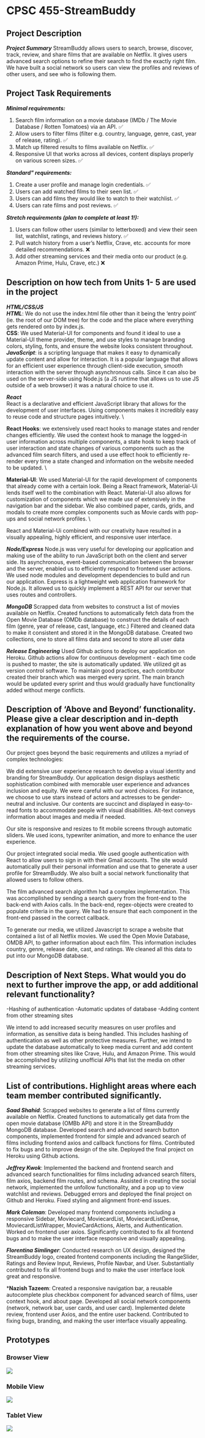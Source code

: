 # CPSC 455-StreamBuddy

## Project Description

***Project Summary***
StreamBuddy allows users to search, browse, discover, track, review, and share films that are available on Netflix. It gives users advanced search options to refine their search to find the exactly right film. We have built a social network so users can view the profiles and reviews of other users, and see who is following them.

## Project Task Requirements
***Minimal requirements:***  
1. Search film information on a movie database (IMDb / The Movie Database / Rotten Tomatoes) via an API.  ✅
2. Allow users to filter films  (filter e.g. country, language, genre, cast, year of release, rating).  ✅
3. Match up filtered results to films available on Netflix.  ✅
4. Responsive UI that works across all devices, content displays properly on various screen sizes.  ✅
  
***Standard" requirements:***  
1. Create a user profile and manage login credentials.  ✅
2. Users can add watched films to their seen list. ✅
3. Users can add films they would like to watch to their watchlist. ✅
4. Users can rate films and post reviews. ✅

***Stretch requirements (plan to complete at least 1!):***  
1. Users can follow other users (similar to letterboxed) and view their seen list, watchlist, ratings, and reviews history. ✅
2. Pull watch history from a user’s Netflix, Crave, etc. accounts for more detailed recommendations. ❌
3. Add other streaming services and their media onto our product (e.g. Amazon Prime, Hulu, Crave, etc.)  ❌


## Description on how tech from Units 1- 5 are used in the project
***HTML/CSS/JS*** \
***HTML***: We do not use the index.html file other than it being the ‘entry point’ (ie. the root of our DOM tree) for the code and the place where everything gets rendered onto by index.js.\
**CSS**: We used Material-UI for components and found it ideal to use a Material-UI theme provider, theme, and use styles to manage branding colors, styling, fonts, and ensure the website looks consistent throughout. \
***JavaScript***: is a scripting language that makes it easy to dynamically update content and allow for interaction. It is a popular language that allows for an efficient user experience through client-side execution, smooth interaction with the server through asynchronous calls. Since it can also be used on the server-side using Node.js (a JS runtime that allows us to use JS outside of a web browser) it was a natural choice to use it. 

***React*** \
React is a declarative and efficient JavaScript library that allows for the development of user interfaces. Using components makes it incredibly easy to reuse code and structure pages intuitively. \

**React Hooks**: we extensively used react hooks to manage states and render changes efficiently. We used the context hook to manage the logged-in user information across multiple components, a state hook to keep track of user interaction and state changes of various components such as the advanced film search filters, and used a use effect hook to efficiently re-render every time a state changed and information on the website needed to be updated. \

**Material-UI**: We used Material-UI for the rapid development of components that already come with a certain look. Being a React framework, Material-Ui lends itself well to the combination with React. Material-UI also allows for customization of components which we made use of extensively in the navigation bar and the sidebar. We also combined paper, cards, grids, and modals to create more complex components such as Movie cards with pop-ups and social network profiles. \

React and Material-Ui combined with our creativity have resulted in a visually appealing, highly efficient, and responsive user interface.

***Node/Express***
Node.js was very useful for developing our application and making use of the ability to run JavaScript both on the client and server side. Its asynchronous, event-based communication between the browser and the server, enabled us to efficiently respond to frontend user actions. We used node modules and development dependencies to build and run our application.
Express is a lightweight web application framework for Node.js. It allowed us to quickly implement a REST API for our server that uses routes and controllers.

***MongoDB***
Scrapped data from websites to construct a list of movies available on Netflix. 
Created functions to automatically fetch data from the Open Movie Database (OMDb database) to construct the details of each film (genre, year of release, cast, language, etc.)
Filtered and cleaned data to make it consistent and stored it in the MongoDB database.
Created two collections, one to store all films data and second to store all user data

***Release Engineering***
Used Github actions to deploy our application on Heroku. Github actions allow for continuous development - each time code is pushed to master, the site is automatically updated.
We utilized git as version control software. To maintain good practices, each contributor created their branch which was merged every sprint. The main branch would be updated every sprint and thus would gradually have functionality added without merge conflicts.

## Description of ‘Above and Beyond’ functionality. Please give a clear description and in-depth explanation of how you went above and beyond the requirements of the course. 
Our project goes beyond the basic requirements and utilizes a myriad of complex technologies:

We did extensive user experience research to develop a visual identity and branding for StreamBuddy. Our application design displays aesthetic sophistication combined with memorable user experience and advances inclusion and equity. We were careful with our word choices. For instance, we choose to use stars instead of actors and actresses to be gender-neutral and inclusive. Our contents are succinct and displayed in easy-to-read fonts to accommodate people with visual disabilities. Alt-text conveys information about images and media if needed. 

Our site is responsive and resizes to fit mobile screens through automatic sliders. We used icons, typewriter animation, and more to enhance the user experience. 

Our project integrated social media. We used google authentication with React to allow users to sign in with their Gmail accounts. The site would automatically pull their personal information and use that to generate a  user profile for StreamBuddy. We also built a social network functionality that allowed users to follow others.

The film advanced search algorithm had a complex implementation. This was accomplished by sending a search query from the front-end to the back-end with Axios calls. In the back-end, regex-objects were created to populate criteria in the query. We had to ensure that each component in the front-end passed in the correct callback.

To generate our media, we utilized Javascript to scrape a website that contained a list of all Netflix movies. We used the Open Movie Database, OMDB API, to gather information about each film. This information includes country, genre, release date, cast, and ratings. We cleaned all this data to put into our MongoDB database. 

## Description of Next Steps. What would you do next to further improve the app, or add additional relevant functionality? 
-Hashing of authentication 
-Automatic updates of database
-Adding content from other streaming sites

We intend to add increased security measures on user profiles and information, as sensitive data is being handled. This includes hashing of authentication as well as other protective measures. Further, we intend to update the database automatically to keep media current and add content from other streaming sites like Crave, Hulu, and Amazon Prime. This would be accomplished by utilizing unofficial APIs that list the media on other streaming services.


## List of contributions. Highlight areas where each team member contributed significantly.

***Saad Shahid***: Scrapped websites to generate a list of films currently available on Netflix. Created functions to automatically get data from the open movie database (OMBb API) and store it in the StreamBuddy MongoDB database. Developed search and advanced search button components, implemented frontend for simple and advanced search of films including frontend axios and callback functions for films. Contributed to fix bugs and to improve design of the site. Deployed the final project on Heroku using Github actions.

***Jeffrey Kwok***: Implemented the backend and frontend search and advanced search functionalities for films including advanced search filters, film axios, backend film routes, and schema. Assisted in creating the social network, implemented the unfollow functionality, and a pop up to view watchlist and reviews. Debugged errors and deployed the final project on Github and Heroku. Fixed styling and alignment front-end issues.

***Mark Coleman***: Developed many frontend components including a responsive Sidebar, Moviecard, MoviecardList, MoviecardListDense, MoviecardListWrapper, MovieCardActions, Alerts, and Authentication. Worked on frontend user axios. Significantly contributed to fix all frontend bugs and to make the user interface responsive and visually appealing.

***Florentina Simlinger***: Conducted research on UX design, designed the StreamBuddy logo, created frontend components including the RangeSlider, Ratings and Review Input, Reviews, Profile Navbar, and User. Substantially contributed to fix all frontend bugs and to make the user interface look great and responsive.

***Nazish Tazeem**: Created a responsive navigation bar, a reusable autocomplete plus checkbox component for advanced search of films, user context hook, and about page. Developed all social network components (network, network bar, user cards, and user card). Implemented delete review, frontend user Axios, and the entire user backend. Contributed to fixing bugs, branding, and making the user interface visually appealing.


## Prototypes

### Browser View
![](/images/browser-desktop.jpg)

### Mobile View
![](/images/mobile.jpg)

### Tablet View
![](/images/tablet.jpg)
